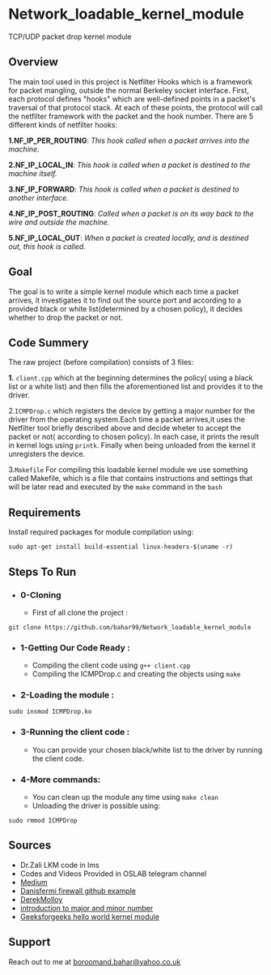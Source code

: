 # Network_loadable_kernel_module
TCP/UDP packet drop kernel module

## Overview
The main tool used in this project is Netfilter Hooks which is a framework for packet mangling, outside the normal Berkeley socket interface. First, each protocol defines "hooks" which are well-defined points in a packet's traversal of that protocol stack. At each of these points, the protocol will call the netfilter framework with the packet and the hook number.
There are 5 different kinds of netfilter hooks:

**1.NF_IP_PER_ROUTING**: *This hook called when a packet arrives into the machine.*

**2.NF_IP_LOCAL_IN**: *This hook is called when a packet is destined to the machine itself.*

**3.NF_IP_FORWARD**: *This hook is called when a packet is destined to another interface.*

**4.NF_IP_POST_ROUTING**: *Called when a packet is on its way back to the wire and outside the machine.*

**5.NF_IP_LOCAL_OUT**: *When a packet is created locally, and is destined out, this hook is called.*


## Goal
The goal is to write a simple kernel module which each time a packet arrives, it investigates it to find out the source port and according to a provided black or white list(determined by a chosen policy), it decides whether to drop the packet or not.

## Code Summery
The raw project (before compilation) consists of 3 files:

**1.** `client.cpp` which at the beginning determines the policy( using a black list or a white list) and then fills the aforementioned list and provides it to the driver.

2.`ICMPDrop.c` which registers the device by getting a major number for the driver from the operating system.Each time a packet arrives,it uses the Netfilter tool briefly described above and decide wheter to accept the packet or not( according to chosen policy). In each case, it prints the result in kernel logs using `printk`. Finally when being unloaded from the kernel it unregisters the device.

3.`Makefile` For compiling this loadable kernel module we use something called Makefile, which is a file that contains instructions and settings that will be later read and executed by the `make` command in the `bash`

## Requirements
Install required packages for module compilation using:

 ```
 sudo apt-get install build-essential linux-headers-$(uname -r)
  ```

## Steps To Run 
  * ### 0-Cloning
      + First of all clone the project : 

 ```
 git clone https://github.com/bahar99/Network_loadable_kernel_module
  ```

* ### 1-Getting Our Code Ready : 
    + Compiling the client code using `g++ client.cpp`
    + Compiling the ICMPDrop.c and creating the objects using `make`
    

* ### 2-Loading the module : 

 ```
 sudo insmod ICMPDrop.ko
  ```
  
 * ### 3-Running the client code : 
     + You can provide your chosen black/white list to the driver by running the client code.
 

 * ### 4-More commands:
      + You can clean up the module any time using `make clean`
      + Unloading the driver is possible using:
  ```
 sudo rmmod ICMPDrop
  ```
## Sources
* Dr.Zali LKM code in lms
* Codes and Videos Provided in OSLAB telegram channel
* [Medium](https://medium.com/@GoldenOak/linux-kernel-communication-part-1-netfilter-hooks-15c07a5a5c4e)
* [Danisfermi firewall github example](https://github.com/danisfermi/firewall-kernel-module)
* [DerekMolloy](http://derekmolloy.ie/writing-a-linux-kernel-module-part-1-introduction/)
* [introduction to major and minor number](https://www.oreilly.com/library/view/linux-device-drivers/0596000081/ch03s02.html)
* [Geeksforgeeks hello world kernel module](https://www.geeksforgeeks.org/linux-kernel-module-programming-hello-world-program/)
## Support
Reach out to me at boroomand.bahar@yahoo.co.uk
